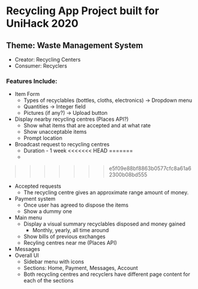 # Recycling App Project built for UniHack 2020

## Theme: Waste Management System

- Creator: Recycling Centers
- Consumer: Recyclers

### Features Include:

- Item Form
  - Types of recyclables (bottles, cloths, electronics) -> Dropdown menu
  - Quantities -> Integer field
  - Pictures (if any?) -> Upload button
- Display nearby recycling centres (Places API?)
  - Show what items that are accepted and at what rate
  - Show unacceptable items
  - Prompt location
- Broadcast request to recycling centres
  - Duration - 1 week
<<<<<<< HEAD
=======
  -
>>>>>>> e5f09e88bf8863b0577cfc8a61a62300b08bd555
- Accepted requests
  - The recycling centre gives an approximate range amount of money.
- Payment system
  - Once user has agreed to dispose the items
  - Show a dummy one
- Main menu
  - Display a visual summary recyclables disposed and money gained
    - Monthly, yearly, all time around
  - Show bills of previous exchanges
  - Recyling centres near me (Places API)
- Messages
- Overall UI
  - Sidebar menu with icons
  - Sections: Home, Payment, Messages, Account
  - Both recycling centres and recyclers have different page content for each of the sections
